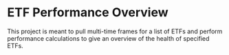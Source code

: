 # ETF Performance Overview

This project is meant to pull multi-time frames for a list of ETFs and perform performance calculations to give an overview of the health of specified ETFs.